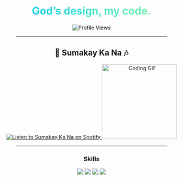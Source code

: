 <div align="center">

<h1 style="background: linear-gradient(to right, #00C9FF, #92FE9D); -webkit-background-clip: text; color: transparent;">
  God’s design, my code.
</h1>

![Profile Views](https://komarev.com/ghpvc/?username=YourGitHubUsername&color=green)

<hr style="border: 1px solid #eaeaea; width: 80%;">

<h2>🎵 Sumakay Ka Na 🎶</h2>

<a href="https://open.spotify.com/artist/1XUjTPGaD0a6GllY8F7gY2" target="_blank">
  <img src="https://img.shields.io/badge/Listen%20on-Spotify-green?style=for-the-badge&logo=spotify" alt="Listen to Sumakay Ka Na on Spotify">
</a>

<img src="https://media.giphy.com/media/LMt9638dO8dftAjtco/giphy.gif" width="200" alt="Coding GIF">

<hr style="border: 1px solid #eaeaea; width: 80%;">

<!-- Additional Sections -->
<h3>Skills</h3>
<img src="https://img.shields.io/badge/-JavaScript-black?style=for-the-badge&logo=javascript">
<img src="https://img.shields.io/badge/-React-black?style=for-the-badge&logo=react">
<img src="https://img.shields.io/badge/-Node.js-black?style=for-the-badge&logo=node.js">
<img src="https://img.shields.io/badge/-MongoDB-black?style=for-the-badge&logo=mongodb">

</div>